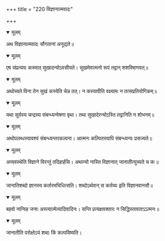 +++
title = "220 विज्ञानात्मवादः"

+++


<details open><summary>मूलम्</summary>

अथ विज्ञानात्मवादः सौगतानां अनूद्यते॥
</details>



<details open><summary>मूलम्</summary>

एष संप्रत्ययः कस्मात् सुखादन्योऽवसीयते। सुखमेवात्मनो रूपं तद्वान् शशविषाणवत्॥
</details>



<details open><summary>मूलम्</summary>

अथोच्यते विना तेन सुखं कस्येति चेन्न तत्। न कस्यापीति वक्ष्यामः न तत्सप्रतियोगिकम्॥
</details>



<details open><summary>मूलम्</summary>

यथा सूर्यस्य चन्द्रस्य संबन्ध्यन्वेषणा वृथा। तथा सुखादेरन्योऽस्ति तद्वानिति न शोभनम्॥
</details>



<details open><summary>मूलम्</summary>

अथोपलब्धस्यावश्यं संबन्ध्यन्तरकल्पना। आत्मनः कल्पितस्यापि संबन्ध्यन्यः प्रसज्यते॥
</details>



<details open><summary>मूलम्</summary>

अव्यवस्थेति विज्ञाने विरन्तुं तदिहार्हसि। अथान्यो नास्ति विज्ञानात् जानातीत्युच्यते च कः॥
</details>



<details open><summary>मूलम्</summary>

जानातिशब्दो ज्ञानस्य कर्तारमभिधित्सति। शब्दोऽर्थवान् स कर्तव्यः इति विज्ञानवानसौ॥
</details>



<details open><summary>मूलम्</summary>

बहवो नान्विह जनाः अस्त्यात्मेत्यादिवादिनः। सन्ति प्रत्यक्षवक्तारः न सिद्धिस्तावताऽऽत्मनः॥
</details>



<details open><summary>मूलम्</summary>

जानातीति परोक्षोऽयं शब्दः किं कल्पयिष्यति।
</details>

